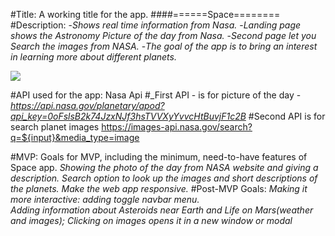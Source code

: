 #Title: A working title for the app. ####======Space========
#Description: 
-_Shows real time information from Nasa._ 
-_Landing page shows the Astronomy Picture of the day from Nasa._ 
-_Second page let you Search the images from NASA._ 
-_The goal of the app is to bring an interest in learning more about different planets._ 

![](nhttps://i.imgur.com/RLdGTet.gif)


#API used for the app: Nasa Api
#_First API - is for picture of the day
-_https://api.nasa.gov/planetary/apod?api_key=0oFslsB2k74JzxNJf3hsTVVXyYvvcHtBuvjF1c2B_
#Second API is for search planet images
https://images-api.nasa.gov/search?q=${input}&media_type=image


#MVP: Goals for MVP, including the minimum, need-to-have features of Space app.
_Showing the photo of the day from NASA website and giving a description._
_Search option to look up the images and short descriptions of the planets._
_Make the web app responsive._
#Post-MVP Goals:
_Making it more interactive: adding toggle navbar menu._  
_Adding information about Asteroids near Earth and Life on Mars(weather and images);_
_Clicking on images opens it in a new window or modal_


